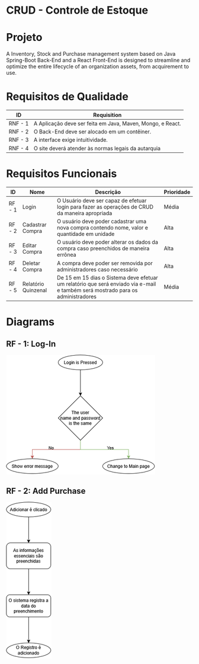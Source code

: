 # CRUD - Controle de Estoque

# Projeto

A Inventory, Stock and Purchase management system based on Java Spring-Boot Back-End and a React Front-End is designed to streamline and optimize the entire lifecycle of an organization assets, from acquirement to use.

# Requisitos de Qualidade

| ID | Requisition |
| --- | --- |
| RNF - 1 | A Aplicação deve ser feita em Java, Maven, Mongo, e React. |
| RNF - 2 | O Back-End deve ser alocado em um contêiner. |
| RNF - 3 | A interface exige intuitividade. |
| RNF - 4 | O site deverá atender às normas legais da autarquia |

# Requisitos Funcionais

| ID | Nome | Descrição | Prioridade |
| --- | --- | --- | --- |
| RF - 1 | Login | O Usuário deve ser capaz de efetuar login para fazer as operações de CRUD da maneira apropriada | Média |
| RF - 2 | Cadastrar Compra | O usuário deve poder cadastrar uma nova compra contendo nome, valor e quantidade em unidade | Alta |
| RF - 3 | Editar Compra | O usuário deve poder alterar os dados da compra caso preenchidos de maneira errônea | Alta |
| RF - 4 | Deletar Compra | A compra deve poder ser removida por administradores caso necessário | Alta |
| RF - 5 | Relatório Quinzenal | De 15 em 15 dias o Sistema deve efetuar um relatório que será enviado via e-mail e também será mostrado para os administradores | Média |

# Diagrams

## RF - 1: Log-In

![Login.png](Login.png)

## RF - 2: Add Purchase

![RF2 - Adicionar Entrada.png](RF2_-_Adicionar_Entrada.png)